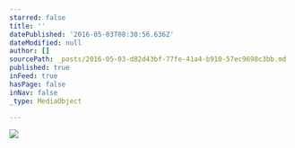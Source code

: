 ```yaml
---
starred: false
title: ''
datePublished: '2016-05-03T08:30:56.636Z'
dateModified: null
author: []
sourcePath: _posts/2016-05-03-d82d43bf-77fe-41a4-b910-57ec9698c3bb.md
published: true
inFeed: true
hasPage: false
inNav: false
_type: MediaObject

---
```

![](https://the-grid-user-content.s3-us-west-2.amazonaws.com/e3b44ce5-3773-4602-acbd-3ea20727d0da.jpg)